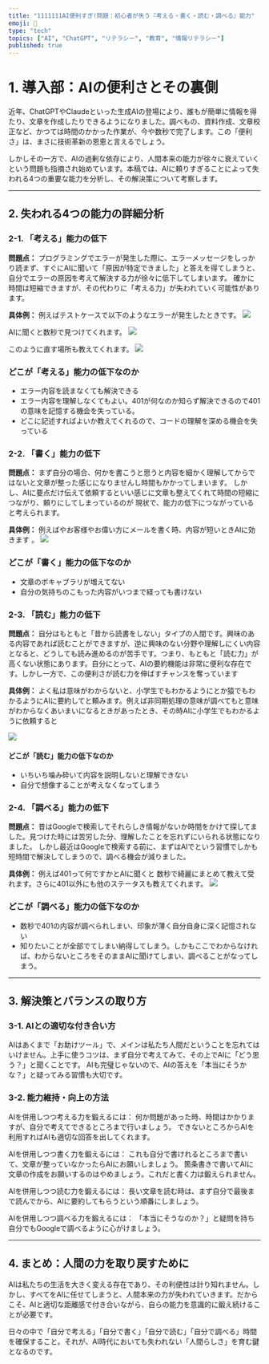 ```yaml
---
title: "1111111AI便利すぎ!問題：初心者が失う『考える・書く・読む・調べる』能力"
emoji: 🤖
type: "tech"
topics: ["AI", "ChatGPT", "リテラシー", "教育", "情報リテラシー"]
published: true
---
```


# 1. 導入部：AIの便利さとその裏側

近年、ChatGPTやClaudeといった生成AIの登場により、誰もが簡単に情報を得たり、文章を作成したりできるようになりました。調べもの、資料作成、文章校正など、かつては時間のかかった作業が、今や数秒で完了します。この「便利さ」は、まさに技術革新の恩恵と言えるでしょう。

しかしその一方で、AIの過剰な依存により、人間本来の能力が徐々に衰えていくという問題も指摘され始めています。本稿では、AIに頼りすぎることによって失われる4つの重要な能力を分析し、その解決策について考察します。

---

## 2. 失われる4つの能力の詳細分析

### 2-1. 「考える」能力の低下
**問題点：**
プログラミングでエラーが発生した際に、エラーメッセージをしっかり読まず、すぐにAIに聞いて「原因が特定できました」と答えを得てしまうと、自分でエラーの原因を考えて解決する力が徐々に低下してしまいます。
確かに時間は短縮できますが、その代わりに「考える力」が失われていく可能性があります。

**具体例：**
例えばテストケースで以下のようなエラーが発生したときです。
![](https://storage.googleapis.com/zenn-user-upload/194882c8d39f-20250728.png)

AIに聞くと数秒で見つけてくれます。
![](https://storage.googleapis.com/zenn-user-upload/e966cd2733c8-20250728.png)

このように直す場所も教えてくれます。
![](https://storage.googleapis.com/zenn-user-upload/99d93c597a0f-20250728.png)

### どこが「考える」能力の低下なのか
- エラー内容を読まなくても解決できる
- エラー内容を理解しなくてもよい。401が何なのか知らず解決できるので401の意味を記憶する機会を失っている。
- どこに記述すればよいか教えてくれるので、コードの理解を深める機会を失っている

### 2-2. 「書く」能力の低下
**問題点：**
まず自分の場合、何かを書こうと思うと内容を細かく理解してからではないと文章が整った感じになりませんし時間もかかってしまいます。
しかし、AIに要点だけ伝えて依頼するといい感じに文章も整えてくれて時間の短縮につながり、頼りにしてしまっているのが
現状で、能力の低下につながっていると考えられます。

**具体例：**
例えばやお客様やお偉い方にメールを書く時、内容が短いときAIに効きます
。
![](https://storage.googleapis.com/zenn-user-upload/9bb804edd4b6-20250728.png)


### どこが「書く」能力の低下なのか
- 文章のボキャブラリが増えてない
- 自分の気持ちのこもった内容がいつまで経っても書けない
  
### 2-3. 「読む」能力の低下
**問題点：**
自分はもともと「昔から読書をしない」タイプの人間です。興味のある内容であれば読むことができますが、逆に興味のない分野や理解しにくい内容となると、どうしても読み進めるのが苦手です。つまり、もともと「読む力」が高くない状態にあります。自分にとって、AIの要約機能は非常に便利な存在です。しかし一方で、この便利さが読む力を伸ばすチャンスを奪っています

**具体例：**
よく私は意味がわからないと、小学生でもわかるようにとか猿でもわかるようにAIに要約してと頼みます。例えば非同期処理の意味が調べてもと意味がわからなくあいまいになるときがあったとき、その時AIに小学生でもわかるように依頼すると

![](https://storage.googleapis.com/zenn-user-upload/fff88aaf030a-20250728.png)


#### どこが「読む」能力の低下なのか
- いちいち噛み砕いて内容を説明しないと理解できない
- 自分で想像することが考えなくなってしまう

### 2-4. 「調べる」能力の低下
**問題点：**
昔はGoogleで検索してそれらしき情報がないか時間をかけて探してました。見つけた時には苦労した分、理解したことを忘れずにいられる状態になりました。
しかし最近はGoogleで検索する前に、まずはAIでという習慣でしかも短時間で解決してしまうので、調べる機会が減りました。

**具体例：**
例えば401って何ですかとAIに聞くと
数秒で綺麗にまとめて教えて受れます。さらに401以外にも他のステータスも教えてくれます。
![](https://storage.googleapis.com/zenn-user-upload/a65d29d2419f-20250728.png)

### どこが「調べる」能力の低下なのか
- 数秒で401の内容が調べられしまい、印象が薄く自分自身に深く記憶されない
- 知りたいことが全部でてしまい納得してしまう。しかもここでわからなければ、わからないところをそのままAIに聞けてしまい、調べることがなってしまう。



-----

## 3. 解決策とバランスの取り方

### 3-1. AIとの適切な付き合い方
AIはあくまで「お助けツール」で、メインは私たち人間だということを忘れてはいけません。上手に使うコツは、まず自分で考えてみて、その上でAIに「どう思う？」と聞くことです。 AIも完璧じゃないので、AIの答えを「本当にそうかな？」と疑ってみる習慣も大切です。

### 3-2. 能力維持・向上の方法
AIを併用しつつ考える力を鍛えるには：
何か問題があった時、時間はかかりますが、自分で考えてできるところまで行いましょう。
できないところからAIを利用すればAIも適切な回答を出してくれます。


AIを併用しつつ書く力を鍛えるには：
これも自分で書けれるところまで書いて、文章が整っていなかったらAIにお願いしましょう。
箇条書きで書いてAIに文章の作成をお願いするのはやめましょう。これだと書く力は鍛えられません。


AIを併用しつつ読む力を鍛えるには：
長い文章を読む時は、まず自分で最後まで読んでから、AIに要約してもらうという順番にしましょう。

AIを併用しつつ調べる力を鍛えるには：
「本当にそうなのか？」と疑問を持ち自分でもGoogleで調べるように心がけましょう。

---

## 4. まとめ：人間の力を取り戻すために

AIは私たちの生活を大きく変える存在であり、その利便性は計り知れません。しかし、すべてをAIに任せてしまうと、人間本来の力が失われていきます。だからこそ、AIと適切な距離感で付き合いながら、自らの能力を意識的に鍛え続けることが必要です。

日々の中で「自分で考える」「自分で書く」「自分で読む」「自分で調べる」時間を確保すること。それが、AI時代においても失われない「人間らしさ」を育む鍵となるのです。

